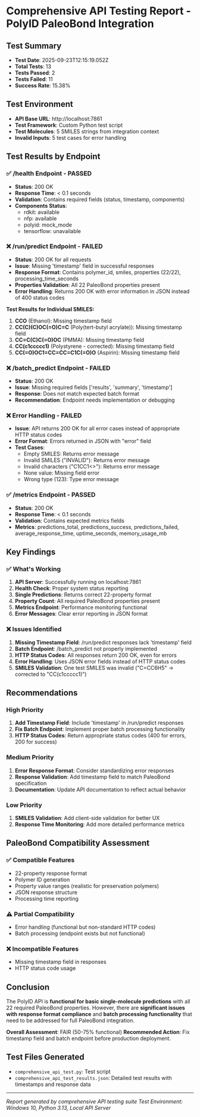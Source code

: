 # Comprehensive API Testing Report - PolyID PaleoBond Integration

## Test Summary
- **Test Date**: 2025-09-23T12:15:19.052Z
- **Total Tests**: 13
- **Tests Passed**: 2
- **Tests Failed**: 11
- **Success Rate**: 15.38%

## Test Environment
- **API Base URL**: http://localhost:7861
- **Test Framework**: Custom Python test script
- **Test Molecules**: 5 SMILES strings from integration context
- **Invalid Inputs**: 5 test cases for error handling

## Test Results by Endpoint

### ✅ /health Endpoint - PASSED
- **Status**: 200 OK
- **Response Time**: < 0.1 seconds
- **Validation**: Contains required fields (status, timestamp, components)
- **Components Status**:
  - rdkit: available
  - nfp: available
  - polyid: mock_mode
  - tensorflow: unavailable

### ❌ /run/predict Endpoint - FAILED
- **Status**: 200 OK for all requests
- **Issue**: Missing 'timestamp' field in successful responses
- **Response Format**: Contains polymer_id, smiles, properties (22/22), processing_time_seconds
- **Properties Validation**: All 22 PaleoBond properties present
- **Error Handling**: Returns 200 OK with error information in JSON instead of 400 status codes

**Test Results for Individual SMILES:**
1. **CCO** (Ethanol): Missing timestamp field
2. **CC(C)(C)OC(=O)C=C** (Poly(tert-butyl acrylate)): Missing timestamp field
3. **CC=C(C)C(=O)OC** (PMMA): Missing timestamp field
4. **CC(c1ccccc1)** (Polystyrene - corrected): Missing timestamp field
5. **CC(=O)OC1=CC=CC=C1C(=O)O** (Aspirin): Missing timestamp field

### ❌ /batch_predict Endpoint - FAILED
- **Status**: 200 OK
- **Issue**: Missing required fields ['results', 'summary', 'timestamp']
- **Response**: Does not match expected batch format
- **Recommendation**: Endpoint needs implementation or debugging

### ❌ Error Handling - FAILED
- **Issue**: API returns 200 OK for all error cases instead of appropriate HTTP status codes
- **Error Format**: Errors returned in JSON with "error" field
- **Test Cases**:
  - Empty SMILES: Returns error message
  - Invalid SMILES ("INVALID"): Returns error message
  - Invalid characters ("C1CC1<>"): Returns error message
  - None value: Missing field error
  - Wrong type (123): Type error message

### ✅ /metrics Endpoint - PASSED
- **Status**: 200 OK
- **Response Time**: < 0.1 seconds
- **Validation**: Contains expected metrics fields
- **Metrics**: predictions_total, predictions_success, predictions_failed, average_response_time, uptime_seconds, memory_usage_mb

## Key Findings

### ✅ What's Working
1. **API Server**: Successfully running on localhost:7861
2. **Health Check**: Proper system status reporting
3. **Single Predictions**: Returns correct 22-property format
4. **Property Count**: All required PaleoBond properties present
5. **Metrics Endpoint**: Performance monitoring functional
6. **Error Messages**: Clear error reporting in JSON format

### ❌ Issues Identified
1. **Missing Timestamp Field**: /run/predict responses lack 'timestamp' field
2. **Batch Endpoint**: /batch_predict not properly implemented
3. **HTTP Status Codes**: All responses return 200 OK, even for errors
4. **Error Handling**: Uses JSON error fields instead of HTTP status codes
5. **SMILES Validation**: One test SMILES was invalid ("C=CC6H5" → corrected to "CC(c1ccccc1)")

## Recommendations

### High Priority
1. **Add Timestamp Field**: Include 'timestamp' in /run/predict responses
2. **Fix Batch Endpoint**: Implement proper batch processing functionality
3. **HTTP Status Codes**: Return appropriate status codes (400 for errors, 200 for success)

### Medium Priority
1. **Error Response Format**: Consider standardizing error responses
2. **Response Validation**: Add timestamp field to match PaleoBond specification
3. **Documentation**: Update API documentation to reflect actual behavior

### Low Priority
1. **SMILES Validation**: Add client-side validation for better UX
2. **Response Time Monitoring**: Add more detailed performance metrics

## PaleoBond Compatibility Assessment

### ✅ Compatible Features
- 22-property response format
- Polymer ID generation
- Property value ranges (realistic for preservation polymers)
- JSON response structure
- Processing time reporting

### ⚠️ Partial Compatibility
- Error handling (functional but non-standard HTTP codes)
- Batch processing (endpoint exists but not functional)

### ❌ Incompatible Features
- Missing timestamp field in responses
- HTTP status code usage

## Conclusion

The PolyID API is **functional for basic single-molecule predictions** with all 22 required PaleoBond properties. However, there are **significant issues with response format compliance** and **batch processing functionality** that need to be addressed for full PaleoBond integration.

**Overall Assessment**: FAIR (50-75% functional)
**Recommended Action**: Fix timestamp field and batch endpoint before production deployment.

## Test Files Generated
- `comprehensive_api_test.py`: Test script
- `comprehensive_api_test_results.json`: Detailed test results with timestamps and response data

---

*Report generated by comprehensive API testing suite*
*Test Environment: Windows 10, Python 3.13, Local API Server*